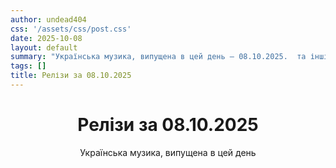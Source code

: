 ```yaml
---
author: undead404
css: '/assets/css/post.css'
date: 2025-10-08
layout: default
summary: "Українська музика, випущена в цей день – 08.10.2025.  та інші"
tags: []
title: Релізи за 08.10.2025
---
```


<main class="main-content">
  <header>
    <h1>Релізи за <time datetime="2025-10-08">08.10.2025</time></h1>
    <p class="summary">Українська музика, випущена в цей день</p>
      <ul class="tags">
      </ul>
  </header>
  <section class="releases">
  </section>
</main>